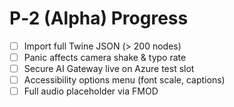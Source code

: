 
# P‑2 (Alpha) Progress

- [ ] Import full Twine JSON (> 200 nodes)  
- [ ] Panic affects camera shake & typo rate  
- [ ] Secure AI Gateway live on Azure test slot  
- [ ] Accessibility options menu (font scale, captions)  
- [ ] Full audio placeholder via FMOD  

